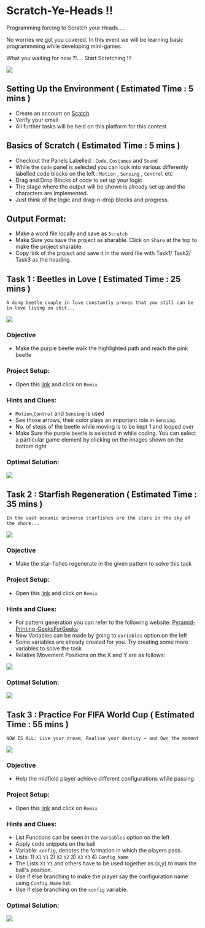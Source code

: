 
# Scratch-Ye-Heads !!

Programming forcing to Scratch your Heads.....

No worries we got you covered. In this event we will be learning basic programmming while developing
mini-games.

What you waiting for now ?!.... Start Scratching !!!

![](https://github.com/CodingWarrior33/Scratch-Ye-Heads/blob/77201851bdef2d4f8e5b346123004ecb49dad540/Project_Deets/cat_sc.gif)


## Setting Up the Environment ( Estimated Time : 5 mins )
- Create an account on [Scatch](https://scratch.mit.edu/)
- Verify your email
- All further tasks will be held on this platform for this contest

## Basics of Scratch ( Estimated Time : 5 mins )
- Checkout the Panels Labelled : `Code`, `Costumes` and `Sound` 
- While the `Code` panel is selected you can look into various differently labelled code blocks on the left : `Motion` , `Sensing` , `Control` etc
- Drag and Drop Blocks of code to set up your logic
- The stage where the output will be shown is already set up and the characters are implemented.
- Just think of the logic and drag-n-drop blocks and progress.

## Output Format:
- Make a word file locally and save as `Scratch`
- Make Sure you save the project as sharable. Click on `Share` at the top to make the project sharable.
- Copy link of the project and save it in the word file with Task1/ Task2/ Task3 as the heading.

## Task 1 : Beetles in Love ( Estimated Time : 25 mins ) 

`A dung beetle couple in love constantly proves that you still can be in love living on shit...`

![](https://github.com/CodingWarrior33/Scratch-Ye-Heads/blob/a08a83549d199775c45466a3fc1cd9683162963b/Project_Deets/dungbeetle.gif)

### Objective
- Make the purple beetle walk the highlighted path and reach the pink beetle

### Project Setup:
- Open this [link](https://scratch.mit.edu/projects/763979955/) and click on `Remix`

### Hints and Clues:
- `Motion`,`Control` and `Sensing` is used
- See those arrows, their color plays an important role in `Sensing`.
- No. of steps of the beetle while moving is to be kept 1 and looped over
- Make Sure the purple beetle is selected in while coding. You can select a particular game element by clicking on the images shown on the bottom right

### Optimal Solution: 
![](https://github.com/CodingWarrior33/Scratch-Ye-Heads/blob/ce7a1c4cc563516e691b627bced2e2c9637e4941/Project_Deets/OPS1.gif)


## Task 2 : Starfish Regeneration ( Estimated Time : 35 mins )

`In the vast oceanic universe starfishes are the stars in the sky of the shore...`

![](https://github.com/CodingWarrior33/Scratch-Ye-Heads/blob/a08a83549d199775c45466a3fc1cd9683162963b/Project_Deets/patrick-spongebob-squarepants.gif)

### Objective  
- Make the star-fishes regenerate in the given pattern to solve this task

### Project Setup:
- Open this [link](https://scratch.mit.edu/projects/763982841/) and click on `Remix`

### Hints and Clues:
- For pattern generation you can refer to the following website: [Pyramid-Printing-GeeksForGeeks](https://www.geeksforgeeks.org/programs-printing-pyramid-patterns-python/)
- New Variables can be made by going to `Variables` option on the left
- Some variables are already created for you. Try creating some more variables to solve the task
- Relative Movement Positions on the X and Y are as follows:

 ![](https://github.com/CodingWarrior33/Scratch-Ye-Heads/blob/a08a83549d199775c45466a3fc1cd9683162963b/Project_Deets/rel_pos.jpeg)


### Optimal Solution: 
![](https://github.com/CodingWarrior33/Scratch-Ye-Heads/blob/ce7a1c4cc563516e691b627bced2e2c9637e4941/Project_Deets/OPS2.gif)

## Task 3 : Practice For FIFA World Cup ( Estimated Time : 55 mins )
`NOW IS ALL: Live your dream, Realise your destiny – and Own the moment`

![](https://github.com/CodingWarrior33/Scratch-Ye-Heads/blob/a08a83549d199775c45466a3fc1cd9683162963b/Project_Deets/fifa.gif)


### Objective
- Help the midfield player achieve different configurations while passing.

### Project Setup:
- Open this [link](https://scratch.mit.edu/projects/763984802/) and click on `Remix`

### Hints and Clues:
- List Functions can be seen in the `Variables` option on the left
- Apply code snippets on the ball
- Variable: `config`, denotes the formation in which the players pass. 
- Lists: 1) `X1` `Y1` 2) `X2` `Y2` 3)  `X3` `Y3` 4) `Config_Name` 
- The Lists `X1` `Y1` and others have to be used together as (x,y) to mark the ball's position.
- Use if else branching to make the player say the configuration name using `Config_Name` list.  
- Use if else branching on the `config` variable.

### Optimal Solution: 
![](https://github.com/CodingWarrior33/Scratch-Ye-Heads/blob/ce7a1c4cc563516e691b627bced2e2c9637e4941/Project_Deets/OPS3.gif)
